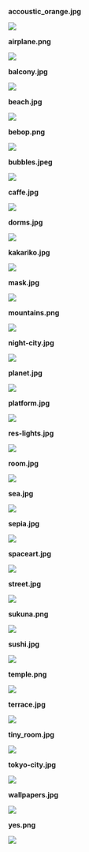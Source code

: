 **accoustic_orange.jpg**

![](data/backgrounds/accoustic_orange.jpg)

**airplane.png**

![](data/backgrounds/airplane.png)

**balcony.jpg**

![](data/backgrounds/balcony.jpg)

**beach.jpg**

![](data/backgrounds/beach.jpg)

**bebop.png**

![](data/backgrounds/bebop.png)

**bubbles.jpeg**

![](data/backgrounds/bubbles.jpeg)

**caffe.jpg**

![](data/backgrounds/caffe.jpg)

**dorms.jpg**

![](data/backgrounds/dorms.jpg)

**kakariko.jpg**

![](data/backgrounds/kakariko.jpg)

**mask.jpg**

![](data/backgrounds/mask.jpg)

**mountains.png**

![](data/backgrounds/mountains.png)

**night-city.jpg**

![](data/backgrounds/night-city.jpg)

**planet.jpg**

![](data/backgrounds/planet.jpg)

**platform.jpg**

![](data/backgrounds/platform.jpg)

**res-lights.jpg**

![](data/backgrounds/res-lights.jpg)

**room.jpg**

![](data/backgrounds/room.jpg)

**sea.jpg**

![](data/backgrounds/sea.jpg)

**sepia.jpg**

![](data/backgrounds/sepia.jpg)

**spaceart.jpg**

![](data/backgrounds/spaceart.jpg)

**street.jpg**

![](data/backgrounds/street.jpg)

**sukuna.png**

![](data/backgrounds/sukuna.png)

**sushi.jpg**

![](data/backgrounds/sushi.jpg)

**temple.png**

![](data/backgrounds/temple.png)

**terrace.jpg**

![](data/backgrounds/terrace.jpg)

**tiny_room.jpg**

![](data/backgrounds/tiny_room.jpg)

**tokyo-city.jpg**

![](data/backgrounds/tokyo-city.jpg)

**wallpapers.jpg**

![](data/backgrounds/wallpapers.jpg)

**yes.png**

![](data/backgrounds/yes.png)

